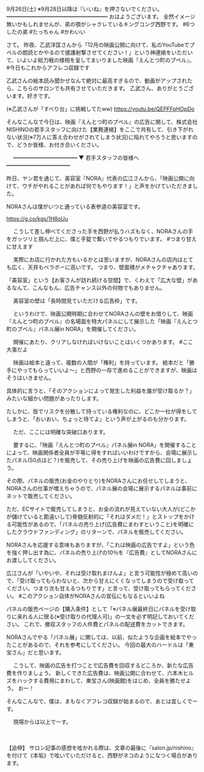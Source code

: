 9月26日(土) ※9月28日以降は『いいね』を押さないでください。
━━━━━━━━━━━━━━━━━━━
おはようございます。
全然イメージ無いかもしれませんが、弟の顎がシャクレているキングコング西野です。
#6つしたの弟
#たっちゃん
#かわいい

さて。
昨夜、乙武洋匡さんから「12月の映画公開に向けて、私のYouTubeでプペルの朗読とかやるので援護射撃させてください！」という神連絡をいただいて、いよいよ総力戦の様相を呈してまいりました映画『えんとつ町のプペル』。
#今日もこれからアフレコ収録です

乙武さんの絵本読み聞かせなんて絶対に最高すぎるので、動画がアップされたら、こちらのサロンでも共有させていただきます。
乙武さん、ありがとうございます。好きです。

(※乙武さんが「すべり台」に挑戦してたww)
https://youtu.be/QEPFFqHOpDo

そんなこんなで今日は、映画『えんとつ町のプペル』の広告に関して、株式会社NISHINOの若手スタッフに向けた【業務連絡】をここで共有して、引き下がれない状況(※7万人に答え合わせがされてしまう状況)に陥れてやろうと思いますので、どうか皆様、お付き合いください。

　
━━━━━━━━━━━━
▼ 若手スタッフの皆様へ
━━━━━━━━━━━━

昨日、ヤン君を通じて、美容室『NORA』代表の広江さんから、「映画公開に向けて、ウチがやれることがあれば何でもやります！」と声をかけていただきました。

NORAさんは僕がいつと通っている表参道の美容室です。

https://g.co/kgs/1H8oUu

　
こうして差し伸べてくださった手を西野が払うハズもなく、NORAさんの手をガッツリと掴んだ上に、僕と手錠で繋いでやるつもりでいます。
#つまり甘えに甘えます

　
実際にお店に行かれた方もいるかとは思いますが、NORAさんの店内はとても広く、天井もベラボーに高いです。
つまり、壁面積がメチャクチャあります。

「美容室」という【お客さんが訪れ続ける空間】で、くわえて「広大な壁」があるなんて、こんなもん、広告チャンス以外の何物でもありません。

　
美容室の壁は「長時間見ていただける広告枠」です。

　
というわけで、映画公開時期に合わせてNORAさんの壁をお借りして、映画『えんとつ町のプペル』の名場面を特大パネルにして展示した「映画『えんとつ町のプペル』パネル展in NORA」を開催してください。

　
開催にあたり、クリアしなければいけないことはいくつかあります。
#ここ大事だよ

　
映画は絵本と違って、複数の人間が「権利」を持っています。
絵本だと「勝手にやってもらっていいよ～」と西野の一存で進めることができますが、映画はそうはいきません。

具体的に言うと、「そのアクションによって発生した利益を誰が受け取るか？」みたいな細かい問題があったりします。

たしかに、皆でリスクを分散して持っている権利なのに、どこか一社が得をしてしまうと、「おいおい、ちょっと待てよ」という声が上がるのも分かります。

　
ただ、ここには明確な突破口あります。

　
要するに、「映画『えんとつ町のプペル』パネル展in NORA」を開催することによって、映画関係者全員が平等に得をすればいいわけですから、会場に展示したパネル(50点ほど？)を販売して、その売り上げを映画の広告費に回しましょう。

その際、パネルの販売(お金のやりとり)をNORAさんにお任せしてしまうと、NORAさんの仕事が増えちゃうので、パネル展の会場に展示するパネルは事前にネットで販売してください。

ただ、ECサイトで販売してしまうと、お金の流れが見えていない大人が(どこかが儲けていると勘違いして)脊髄反射的に「それはダメだ！」とストップをかける可能性があるので、「パネルの売り上げ(広告費にまわすということ)を明確にしたクラウドファンディング」のリターンで、パネルを販売してください。

NORAさんを応援する意味もありますが、「これは映画の広告ですよ」という色を強く押し出す為に、パネルの売り上げの10％を『広告費』としてNORAさんにお渡ししてください。

広江さんが「いやいや、それは受け取れまけんよ」と言う可能性が極めて高いので、「受け取ってもらわないと、次から甘えにくくなってしまうので受け取ってください。つまり次も甘えるつもりです」と言って、受け取ってもらってください。
#このアクション自体がNORAさんの宣伝にもなるといいよね

パネルの販売ページの【購入条件】として「※パネル展最終日にパネルを受け取りに来れる人に限る(※受け取りの代理人可)」の一文を必ず明記しておいてください。
これで、撤収スタッフの人件費とパネルの配送費をカットできます。

NORAさんでやる「パネル展」に関しては、以前、似たような企画を絵本でやったことがあるので、それを参考にしてください。
今回の最大のハードルは「東宝さん」だと思います。

　
こうして、映画の広告を打つことで広告費を回収するどころか、新たな広告費を作りましょう。
新しくできた広告費は、映画公開に合わせて、六本木ヒルズをハックする費用にまわして、東宝さん(映画館)をはじめ、全員を勝たせよう。
おー！

そんなこんなで、僕は、まもなくアフレコ収録が始まるので、あとは宜しくでーす。

　
現場からは以上でーす。

　

【追伸】
サロン記事の感想を呟かれる際は、文章の最後に『salon.jp/nishino』を付けて《本垢》で呟いていただけると、西野がネコのようになつく場合があります。
